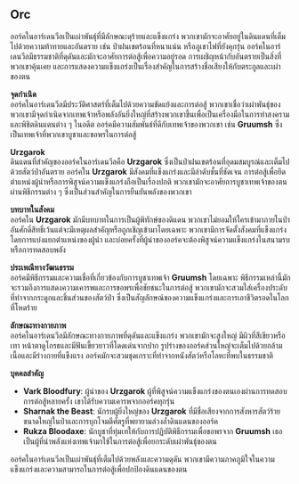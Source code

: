 ## **Orc** 

ออร์คในอาร์เดนวีลเป็นเผ่าพันธุ์ที่มีลักษณะดุร้ายและแข็งแกร่ง พวกเขามักจะอาศัยอยู่ในดินแดนที่เต็มไปด้วยความท้าทายและอันตราย เช่น ป่าฝนเขตร้อนที่หนาแน่น หรือภูเขาไฟที่ยังคุกรุ่น ออร์คในอาร์เดนวีลมีธรรมชาติที่ดุดันและมักจะอาศัยการต่อสู้เพื่อความอยู่รอด การเผชิญหน้ากับอันตรายเป็นสิ่งที่พวกเขาคุ้นเคย และการแสดงความแข็งแกร่งเป็นเรื่องสำคัญในการสร้างชื่อเสียงให้กับตระกูลและเผ่าของตน

**จุดกำเนิด**  
ออร์คในอาร์เดนวีลมีประวัติศาสตร์ที่เต็มไปด้วยความขัดแย้งและการต่อสู้ พวกเขาเชื่อว่าเผ่าพันธุ์ของพวกเขามีจุดกำเนิดจากเทพเจ้าหรือพลังอันยิ่งใหญ่ที่สร้างพวกเขาขึ้นเพื่อเป็นเครื่องมือในการทำสงครามและพิชิตดินแดนต่าง ๆ ในอดีต ออร์คมีความสัมพันธ์ที่ดีกับเทพเจ้าของพวกเขา เช่น **Gruumsh** ซึ่งเป็นเทพเจ้าที่พวกเขาบูชาและขอพรในการต่อสู้

**Urzgarok**  
ดินแดนที่สำคัญของออร์คในอาร์เดนวีลคือ **Urzgarok** ซึ่งเป็นป่าฝนเขตร้อนที่อุดมสมบูรณ์และเต็มไปด้วยสัตว์ป่าอันตราย ออร์คใน **Urzgarok** มีสังคมที่แข็งแกร่งและมีลำดับชั้นที่ชัดเจน การต่อสู้เพื่อยึดตำแหน่งผู้นำหรือการพิสูจน์ความแข็งแกร่งถือเป็นเรื่องปกติ พวกเขามักจะอาศัยการบูชาเทพเจ้าของตนผ่านพิธีกรรมต่าง ๆ ซึ่งเป็นส่วนสำคัญในการยืนยันพลังของพวกเขา

**บทบาทในสังคม**  
ออร์คใน **Urzgarok** มักมีบทบาทในการเป็นผู้พิทักษ์ของดิแดน พวกเขาไม่ยอมให้ใครเข้ามาภายในป่าอันศักดิ์สิทธิ์เว้นแต่จะมีเหตุผลสำคัญหรือถูกเชิญเข้ามาโดยเฉพาะ พวกเขามีการจัดตั้งสังคมที่แข็งแกร่งโดยการแบ่งแยกตำแหน่งของผู้นำ และบ่อยครั้งที่ผู้นำของออร์คจะต้องพิสูจน์ความแข็งแกร่งในสนามรบหรือการทดสอบพลัง

**ประเพณีทางวัฒนธรรม**  
ออร์คมีพิธีกรรมและความเชื่อที่เกี่ยวข้องกับการบูชาเทพเจ้า **Gruumsh** โดยเฉพาะ พิธีกรรมเหล่านี้มักจะรวมถึงการแสดงความเคารพและการขอพรเพื่อชัยชนะในการต่อสู้ พวกเขามักจะสวมใส่เครื่องประดับที่ทำจากกระดูกและชิ้นส่วนของสัตว์ป่า ซึ่งเป็นสัญลักษณ์ของความแข็งแกร่งและการเอาชีวิตรอดในโลกที่โหดร้าย

**ลักษณะทางกายภาพ**  
ออร์คในอาร์เดนวีลมีลักษณะทางกายภาพที่ดุดันและแข็งแกร่ง พวกเขามักจะสูงใหญ่ มีผิวที่สีเขียวหรือเทา หน้าตาดูโกรธและมีฟันเขี้ยวยาวที่โดดเด่นจากปาก รูปร่างของออร์คส่วนใหญ่จะเต็มไปด้วยกล้ามเนื้อและมีร่างกายที่แข็งแรง ออร์คมักจะสวมชุดเกราะที่ทำจากหนังสัตว์หรือโลหะที่พบในธรรมชาติ

**บุคคลสำคัญ**

* **Vark Bloodfury**: ผู้นำของ **Urzgarok** ผู้ที่พิสูจน์ความแข็งแกร่งของตนเองผ่านการทดสอบการต่อสู้หลายครั้ง เขาได้รับความเคารพจากออร์คทุกรุ่น  
* **Sharnak the Beast**: นักรบผู้ยิ่งใหญ่ของ **Urzgarok** ที่มีชื่อเสียงจากการสังหารสัตว์ร้ายขนาดใหญ่ในป่าและการบุกโจมตีศัตรูที่พยายามล่วงล้ำดินแดนของออร์ค  
* **Rukza Bloodaxe**: นักบูชาที่ทุ่มเทให้กับการปฏิบัติพิธีกรรมเพื่อขอพรจาก **Gruumsh** เธอเป็นผู้ที่นำพลังแห่งเทพเจ้ามาใช้ในการต่อสู้เพื่อยกระดับเผ่าพันธุ์ของตน

ออร์คในอาร์เดนวีลเป็นเผ่าพันธุ์ที่เต็มไปด้วยพลังและความดุดัน พวกเขามีความภาคภูมิใจในความแข็งแกร่งและความสามารถในการต่อสู้เพื่อปกป้องดินแดนของตน